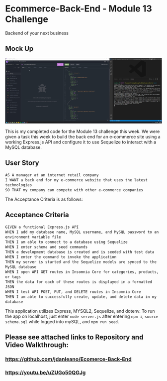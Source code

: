 # Ecommerce-Back-End - Module 13 Challenge

Backend of your next business

## Mock Up

![This is a screenshot of my back end app](./asstes/main-screenshot.jpg)

This is my completed code for the Module 13 challenge this week. We were given a task this week to build the back end for an e-commerce site using a working Express.js API and configure it to use Sequelize to interact with a MySQL database.

## User Story

```
AS A manager at an internet retail company
I WANT a back end for my e-commerce website that uses the latest technologies
SO THAT my company can compete with other e-commerce companies
```

The Acceptance Criteria is as follows:

## Acceptance Criteria

```
GIVEN a functional Express.js API
WHEN I add my database name, MySQL username, and MySQL password to an environment variable file
THEN I am able to connect to a database using Sequelize
WHEN I enter schema and seed commands
THEN a development database is created and is seeded with test data
WHEN I enter the command to invoke the application
THEN my server is started and the Sequelize models are synced to the MySQL database
WHEN I open API GET routes in Insomnia Core for categories, products, or tags
THEN the data for each of these routes is displayed in a formatted JSON
WHEN I test API POST, PUT, and DELETE routes in Insomnia Core
THEN I am able to successfully create, update, and delete data in my database
```

This application utilizes Express, MYSQL2, Sequelize, and dotenv. To run the app on localhost, just enter `node server.js` after entering `npm i`, `source schema.sql` while logged into mySQL, and `npm run seed`.

## Please see attached links to Repository and Video Walkthrough:

### https://github.com/jdanleano/Ecomerce-Back-End

### https://youtu.be/uZUGo50QGJg
